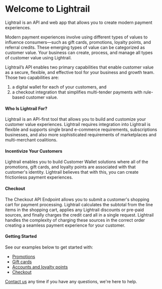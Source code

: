 # Welcome to Lightrail

<p class="intro">Lightrail is an API and web app that allows you to create modern payment experiences.</p>

Modern payment experiences involve using different types of values to influence consumers—such as gift cards, promotions, loyalty points, and referral credits. These emerging types of value can be categorized as customer value. Your business can create, process, and manage all types of customer value using Lightrail. 

Lightrail’s API enables two primary capabilities that enable customer value as a secure, flexible, and effective tool for your business and growth team. Those two capabilities are:

<ol>
<li>a digital wallet for each of your customers, and</li> 
<li>a checkout integration that simplifies multi-tender payments with rule-based customer value.</li>
</ol> 

#### Who Is Lightrail For? 

Lightrail is an API-first tool that allows you to build and customize your customer value experiences. Lightrail requires integration into Lightrail is flexible and supports single brand e-commerce requirements, subscriptions businesses, and also more sophisticated requirements of marketplaces and multi-merchant coalitions. 

#### Incentivize Your Customers

Lightrail enables you to build Customer Wallet solutions where all of the promotions, gift cards, and loyalty points are associated with that customer's identity. Lightrail believes that with this, you can create frictionless payment experiences. 

#### Checkout
The Checkout API Endpoint allows you to submit a customer's shopping cart for payment processing. Lightrail calculates the subtotal from the line items in the shopping cart, applies any Lightrail discounts or pre-paid sources, and finally charges the credit card all in a single request. Lightrail handles the complexity of charging these sources in the correct order creating a seamless payment experience for your customer.

#### Getting Started
See our examples below to get started with:

- [Promotions](#use-cases/promotions)
- [Gift cards](#use-cases/drop-in-gift-cards)
- [Accounts and loyalty points](#use-cases/accounts-and-points)
- [Checkout](#checkout-integration/checkout-integration)

[Contact us](mailto:hello@lightrail.com) any time if you have any questions, we're here to help. 
